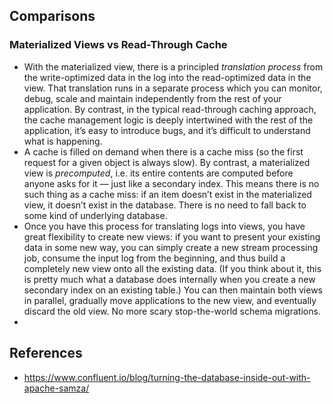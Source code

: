 
## Comparisons

### Materialized Views vs Read-Through Cache

-   With the materialized view, there is a principled _translation process_ from the write-optimized data in the log into the read-optimized data in the view. That translation runs in a separate process which you can monitor, debug, scale and maintain independently from the rest of your application. By contrast, in the typical read-through caching approach, the cache management logic is deeply intertwined with the rest of the application, it’s easy to introduce bugs, and it’s difficult to understand what is happening.
-   A cache is filled on demand when there is a cache miss (so the first request for a given object is always slow). By contrast, a materialized view is _precomputed_, i.e. its entire contents are computed before anyone asks for it — just like a secondary index. This means there is no such thing as a cache miss: if an item doesn’t exist in the materialized view, it doesn’t exist in the database. There is no need to fall back to some kind of underlying database.
-   Once you have this process for translating logs into views, you have great flexibility to create new views: if you want to present your existing data in some new way, you can simply create a new stream processing job, consume the input log from the beginning, and thus build a completely new view onto all the existing data. (If you think about it, this is pretty much what a database does internally when you create a new secondary index on an existing table.) You can then maintain both views in parallel, gradually move applications to the new view, and eventually discard the old view. No more scary stop-the-world schema migrations.
-   

## References

- https://www.confluent.io/blog/turning-the-database-inside-out-with-apache-samza/